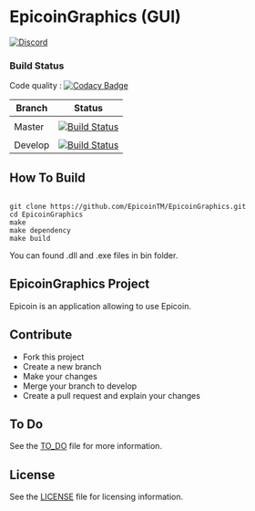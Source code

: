 # EpicoinGraphics (GUI)

[![Discord](https://img.shields.io/discord/484425384360935481.svg)](https://discord.gg/NHrm2fc)    

### Build Status

Code quality : [![Codacy Badge](https://api.codacy.com/project/badge/Grade/12abdefe6ac24dfa95fd63d3ce0c261b)](https://www.codacy.com/app/cedricfarinazzo/EpicoinGraphics?utm_source=github.com&amp;utm_medium=referral&amp;utm_content=EpicoinTM/EpicoinGraphics&amp;utm_campaign=Badge_Grade)    

| Branch | Status |
|--------|--------|
|        |        |
| Master | [![Build Status](https://travis-ci.com/EpicoinTM/EpicoinGraphics.svg?branch=master)](https://travis-ci.com/EpicoinTM/EpicoinGraphics)       |
|        |        |
| Develop| [![Build Status](https://travis-ci.com/EpicoinTM/EpicoinGraphics.svg?branch=develop)](https://travis-ci.com/EpicoinTM/EpicoinGraphics)       |


## How To Build

```

git clone https://github.com/EpicoinTM/EpicoinGraphics.git
cd EpicoinGraphics
make
make dependency
make build

```

You can found .dll and .exe files in bin folder.

## EpicoinGraphics Project

Epicoin is an application allowing to use Epicoin.


## Contribute

- Fork this project
- Create a new branch
- Make your changes
- Merge your branch to develop
- Create a pull request and explain your changes


## To Do

See the [TO_DO](TO_DO.md) file for more information.

## License

See the [LICENSE](LICENSE) file for licensing information.
